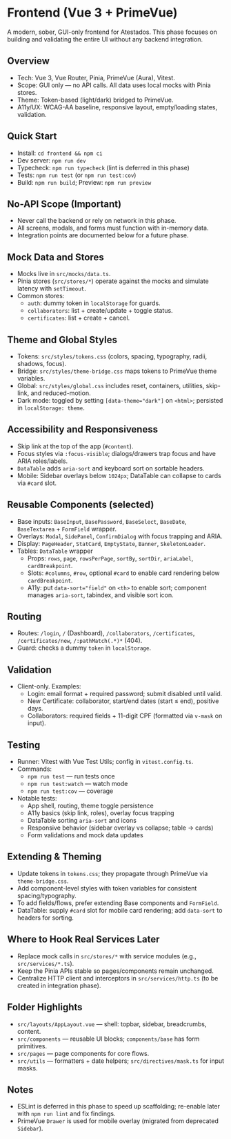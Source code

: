 # Frontend (Vue 3 + PrimeVue)

A modern, sober, GUI-only frontend for Atestados. This phase focuses on building and validating the entire UI without any backend integration.

## Overview
- Tech: Vue 3, Vue Router, Pinia, PrimeVue (Aura), Vitest.
- Scope: GUI only — no API calls. All data uses local mocks with Pinia stores.
- Theme: Token-based (light/dark) bridged to PrimeVue.
- A11y/UX: WCAG-AA baseline, responsive layout, empty/loading states, validation.

## Quick Start
- Install: `cd frontend && npm ci`
- Dev server: `npm run dev`
- Typecheck: `npm run typecheck` (lint is deferred in this phase)
- Tests: `npm run test` (or `npm run test:cov`)
- Build: `npm run build`; Preview: `npm run preview`

## No-API Scope (Important)
- Never call the backend or rely on network in this phase.
- All screens, modals, and forms must function with in-memory data.
- Integration points are documented below for a future phase.

## Mock Data and Stores
- Mocks live in `src/mocks/data.ts`.
- Pinia stores (`src/stores/*`) operate against the mocks and simulate latency with `setTimeout`.
- Common stores:
  - `auth`: dummy token in `localStorage` for guards.
  - `collaborators`: list + create/update + toggle status.
  - `certificates`: list + create + cancel.

## Theme and Global Styles
- Tokens: `src/styles/tokens.css` (colors, spacing, typography, radii, shadows, focus).
- Bridge: `src/styles/theme-bridge.css` maps tokens to PrimeVue theme variables.
- Global: `src/styles/global.css` includes reset, containers, utilities, skip-link, and reduced-motion.
- Dark mode: toggled by setting `[data-theme="dark"]` on `<html>`; persisted in `localStorage: theme`.

## Accessibility and Responsiveness
- Skip link at the top of the app (`#content`).
- Focus styles via `:focus-visible`; dialogs/drawers trap focus and have ARIA roles/labels.
- `DataTable` adds `aria-sort` and keyboard sort on sortable headers.
- Mobile: Sidebar overlays below `1024px`; DataTable can collapse to cards via `#card` slot.

## Reusable Components (selected)
- Base inputs: `BaseInput`, `BasePassword`, `BaseSelect`, `BaseDate`, `BaseTextarea` + `FormField` wrapper.
- Overlays: `Modal`, `SidePanel`, `ConfirmDialog` with focus trapping and ARIA.
- Display: `PageHeader`, `StatCard`, `EmptyState`, `Banner`, `SkeletonLoader`.
- Tables: `DataTable` wrapper
  - Props: `rows`, `page`, `rowsPerPage`, `sortBy`, `sortDir`, `ariaLabel`, `cardBreakpoint`.
  - Slots: `#columns`, `#row`, optional `#card` to enable card rendering below `cardBreakpoint`.
  - A11y: put `data-sort="field"` on `<th>` to enable sort; component manages `aria-sort`, tabindex, and visible sort icon.

## Routing
- Routes: `/login`, `/` (Dashboard), `/collaborators`, `/certificates`, `/certificates/new`, `/:pathMatch(.*)*` (404).
- Guard: checks a dummy `token` in `localStorage`.

## Validation
- Client-only. Examples:
  - Login: email format + required password; submit disabled until valid.
  - New Certificate: collaborator, start/end dates (start ≤ end), positive days.
  - Collaborators: required fields + 11-digit CPF (formatted via `v-mask` on input).

## Testing
- Runner: Vitest with Vue Test Utils; config in `vitest.config.ts`.
- Commands:
  - `npm run test` — run tests once
  - `npm run test:watch` — watch mode
  - `npm run test:cov` — coverage
- Notable tests:
  - App shell, routing, theme toggle persistence
  - A11y basics (skip link, roles), overlay focus trapping
  - DataTable sorting `aria-sort` and icons
  - Responsive behavior (sidebar overlay vs collapse; table → cards)
  - Form validations and mock data updates

## Extending & Theming
- Update tokens in `tokens.css`; they propagate through PrimeVue via `theme-bridge.css`.
- Add component-level styles with token variables for consistent spacing/typography.
- To add fields/flows, prefer extending Base components and `FormField`.
- DataTable: supply `#card` slot for mobile card rendering; add `data-sort` to headers for sorting.

## Where to Hook Real Services Later
- Replace mock calls in `src/stores/*` with service modules (e.g., `src/services/*.ts`).
- Keep the Pinia APIs stable so pages/components remain unchanged.
- Centralize HTTP client and interceptors in `src/services/http.ts` (to be created in integration phase).

## Folder Highlights
- `src/layouts/AppLayout.vue` — shell: topbar, sidebar, breadcrumbs, content.
- `src/components` — reusable UI blocks; `components/base` has form primitives.
- `src/pages` — page components for core flows.
- `src/utils` — formatters + date helpers; `src/directives/mask.ts` for input masks.

## Notes
- ESLint is deferred in this phase to speed up scaffolding; re-enable later with `npm run lint` and fix findings.
- PrimeVue `Drawer` is used for mobile overlay (migrated from deprecated `Sidebar`).
